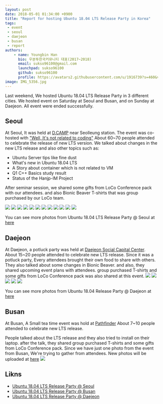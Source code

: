 ```yaml
---
layout: post
date: 2018-05-01 01:34:00 +0900
title: "Report for hosting Ubuntu 18.04 LTS Release Party in Korea"
tags:
 - event
 - seoul
 - daejeon
 - busan
 - report
authors:
    - name: Youngbin Han
      bio: 우분투한국커뮤니티 대표(2017~2018)
      email: sukso96100@gmail.com
      launchpad: sukso96100
      github: sukso96100
      profile: https://avatars2.githubusercontent.com/u/1916739?s=460&v=4
image: IMG_5356.jpg
---
```

Last weekend, We hosted Ubuntu 18.04 LTS Release Party in 3 different cities.
We hosted event on Saturday at Seoul and Busan, and on Sunday at Daejeon. All event were ended successfully.

## Seoul
At Seoul, It was held at [D.CAMP](http://loco.ubuntu.com/events/venues/Korea_Republic_of/1358/detail/) near Seolleung station.
The event was co-hosted with ["Well, It's not related to coding"](https://fb.com/groups/System.out.Coding)
About 60~70 people attended to celebrate the release of new LTS version.
We talked about changes in the new LTS release and also other topics such as:

- Ubuntu Server tips like fine dust
- What's new in Ubuntu 18.04 LTS
- A Story about container which is not related to VM
- Q1 C++ Basics study result
- Status of the Hanjp-IM Project

After seminar session, we shared some gifts from LoCo Conference pack with our attendees.
and also Bionic Beaver T-shirts that was group purchased by our LoCo team.

![](IMG_20180428_124758.jpg)
![](IMG_20180428_125258_1.jpg)
![](IMG_20180428_130916_1.jpg)
![](IMG_20180428_142408.jpg)
![](IMG_20180428_144835.jpg)
![](IMG_20180428_152255_1.jpg)
![](IMG_20180428_155410.jpg)
![](IMG_20180428_174644_1.jpg)
![](IMG_20180428_174838_1.jpg)
![](IMG_20180428_175013_1.jpg)
![](IMG_20180428_175201_1.jpg)
![](IMG_20180428_190105_1.jpg)

You can see more photos from Ubuntu 18.04 LTS Release Party @ Seoul at [here](https://photos.google.com/share/AF1QipNMgfSMrZCO2yRBRltgb34L3Z-nnm5lSd2L1xxKGGpoeh-aFdFOKqA0_0CUL4t0Mw?key=SWhuOUVIZXQ2YjNha3VycG5KZTBVMm5yc3ZjWXN3)

## Daejeon

At Daejeon, a potluck party was held at [Daejeon Social Capital Center](http://loco.ubuntu.com/events/venues/Korea_Republic_of/1359/detail/).
About 15~20 people attended to celebrate new LTS release.
Since it was a potluck party, Every attendees brought their own food to share with others.
They also talked about some changes in Bionic Beaver. and also, they shared upcoming event plans with attendees.
group purchased T-shirts and some gifts from LoCo Conference pack was also shared at this event.
![](IMG_5356.jpg)
![](IMG_5357.jpg)
![](IMG_5373.jpg)
![](20180429_144140.jpg)
![](20180429_152601.jpg)

You can see more photos from Ubuntu 18.04 Release Party @ Daejeon at [here](https://photos.google.com/share/AF1QipMwJ7KZpwyNbdI85OWQyerwrxxrq-pAeZmhktySoG9ZYYrzGk5jqovAMaDYe3B20g?key=bi02VXBoeGJpVERQOVJMX21xQzR1WEt6anVPS0hR)

## Busan

At Busan, A Small tea time event was hold at [Pathfinder](http://loco.ubuntu.com/events/venues/Korea_Republic_of/1360/detail/)
About 7~10 people attended to celebrate new LTS release.

People talked about the LTS release and they also tried to install on their laptop.
after the talk, they shared group purchased T-shirts and some gifts from LoCo Conference pack.
Since we have just one photo from the event from Busan, We're trying to gather from attendees.
New photos will be uploaded at [here](https://photos.app.goo.gl/Sz3ik2utjHwKK9He2)
![](KakaoTalk_Photo_2018-05-01-13-50-46_9.jpeg)

## Likns
- [Ubuntu 18.04 LTS Release Party @ Seoul](http://loco.ubuntu.com/events/ubuntu-ko/3729-ubuntu-1804-lts-release-party-seoul/)
- [Ubuntu 18.04 LTS Release Party @ Busan](http://loco.ubuntu.com/events/ubuntu-ko/3733-ubuntu-1804-lts-release-party-busan/)
- [Ubuntu 18.04 LTS Release Party @ Daejeon](http://loco.ubuntu.com/events/ubuntu-ko/3730-ubuntu-1804-lts-release-party-daejeon/)